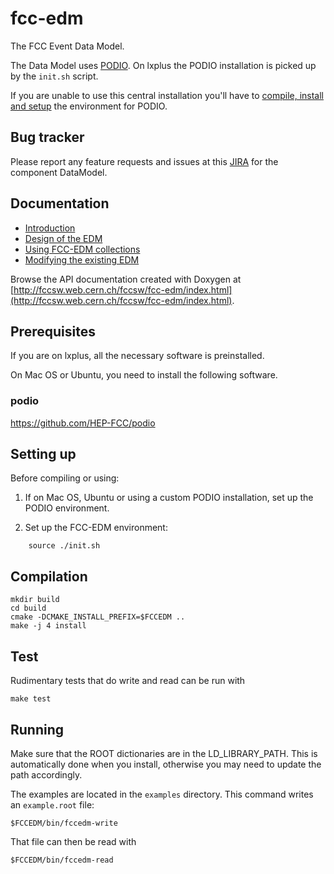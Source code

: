 fcc-edm
=======

The FCC Event Data Model.

The Data Model uses [PODIO](https://github.com/HEP-FCC/podio). On lxplus the PODIO installation is picked up by the `init.sh` script. 

If you are unable to use this central installation you'll have to [compile, install and setup](https://github.com/hegner/podio/blob/master/README.md) the environment for PODIO.

Bug tracker
--
Please report any feature requests and issues at this [JIRA](https://sft.its.cern.ch/jira/projects/FCC/issues/) for the component DataModel.

Documentation
--
- [Introduction](doc/intro.md)
- [Design of the EDM](doc/design.md)
- [Using FCC-EDM collections](doc/usage.md)
- [Modifying the existing EDM](doc/how_to_modify.md)

Browse the API documentation created with Doxygen at [http://fccsw.web.cern.ch/fccsw/fcc-edm/index.html](http://fccsw.web.cern.ch/fccsw/fcc-edm/index.html).

Prerequisites
--

If you are on lxplus, all the necessary software is preinstalled.

On Mac OS or Ubuntu, you need to install the following software.

### podio

https://github.com/HEP-FCC/podio


Setting up
--

Before compiling or using:

1. If on Mac OS, Ubuntu or using a custom PODIO installation, set up the PODIO environment.

2. Set up the FCC-EDM environment:
```
    source ./init.sh
```

Compilation
--
    mkdir build
    cd build
    cmake -DCMAKE_INSTALL_PREFIX=$FCCEDM ..
    make -j 4 install


Test
--
Rudimentary tests that do write and read can be run with

    make test


Running
--
Make sure that the ROOT dictionaries are in the LD_LIBRARY_PATH. This is automatically done when you install, otherwise you may need to update the path accordingly.

The examples are located in the `examples` directory. This command writes an `example.root` file:
```
$FCCEDM/bin/fccedm-write
```

That file can then be read with
```
$FCCEDM/bin/fccedm-read
```
